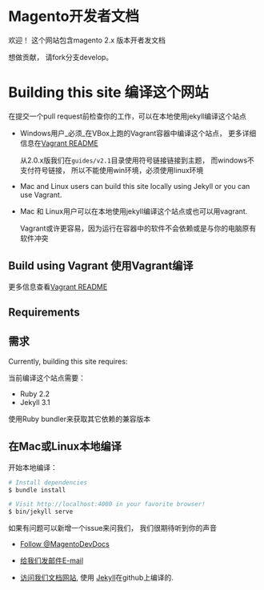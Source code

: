 # Magento开发者文档

欢迎！ 这个网站包含magento 2.x 版本开者发文档

想做贡献， 请fork分支develop。

# Building this site 编译这个网站

在提交一个pull request前检查你的工作，可以在本地使用jekyll编译这个站点

* Windows用户_必须_在VBox上跑的Vagrant容器中编译这个站点， 更多详细信息在[Vagrant README](vagrant/README.md)

  从2.0.x版我们在`guides/v2.1`目录使用符号链接链接到主题， 而windows不支付符号链接， 所以不能使用win环境，必须使用linux环境

*	Mac and Linux users can build this site locally using Jekyll or you can use Vagrant.

* Mac 和 Linux用户可以在本地使用jekyll编译这个站点或也可以用vagrant.

  Vagrant或许更容易，因为运行在容器中的软件不会依赖或是与你的电脑原有软件冲突

## Build using Vagrant 使用Vagrant编译
更多信息查看[Vagrant README](vagrant/README.md)

## Requirements
## 需求
Currently, building this site requires:

当前编译这个站点需要：

*	Ruby 2.2
*	Jekyll 3.1

使用Ruby bundler来获取其它依赖的兼容版本

## 在Mac或Linux本地编译

开始本地编译：

```bash
# Install dependencies
$ bundle install

# Visit http://localhost:4000 in your favorite browser!
$ bin/jekyll serve
```

如果有问题可以新增一个issue来问我们， 我们很期待听到你的声音

*	<a href="https://twitter.com/MagentoDevDocs" class="twitter-follow-button" data-show-count="false">Follow @MagentoDevDocs</a>

*	<a href="mailto:DL-Magento-Doc-Feedback@magento.com">给我们发邮件E-mail</a>

*	<a href="http://devdocs.magento.com">访问我们文档网站</a>, 使用 [Jekyll](http://jekyllrb.com/)在github上编译的.
